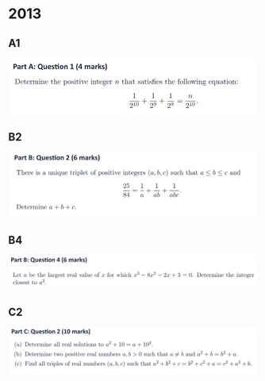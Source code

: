 # 2013

## A1

![](<../.gitbook/assets/屏幕快照 2020-09-28 14.15.33.png>)

## B2

![](<../.gitbook/assets/屏幕快照 2020-09-28 14.24.39.png>)

## B4

![](<../.gitbook/assets/屏幕快照 2020-09-28 14.26.58.png>)

## C2

![](<../.gitbook/assets/屏幕快照 2020-09-28 14.28.42.png>)
